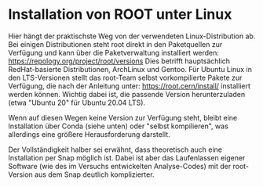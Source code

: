 # Installation von ROOT unter Linux

Hier hängt der praktischste Weg von der verwendeten Linux-Distribution ab. Bei einigen Distributionen steht root direkt in den Paketquellen zur Verfügung und kann über die Paketverwaltung installiert werden:
https://repology.org/project/root/versions
Dies betrifft hauptsächlich RedHat-basierte Distributionen, ArchLinux und Gentoo. Für Ubuntu Linux in den LTS-Versionen stellt das root-Team selbst vorkompilierte Pakete zur Verfügung, die nach der Anleitung unter:
https://root.cern/install/
installiert werden können. Wichtig dabei ist, die passende Version herunterzuladen (etwa "Ubuntu 20" für Ubuntu 20.04 LTS).

Wenn auf diesen Wegen keine Version zur Verfügung steht, bleibt eine Installation über Conda (siehe unten) oder "selbst kompilieren", was allerdings eine größere Herausforderung darstellt.

Der Vollständigkeit halber sei erwähnt, dass theoretisch auch eine Installation per Snap möglich ist. Dabei ist aber das Laufenlassen eigener Software (wie des im Versuchs entwickelten Analyse-Codes) mit der root-Version aus dem Snap deutlich komplizierter.
